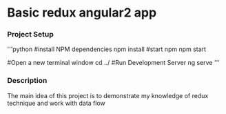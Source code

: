 # Basic redux angular2 app

### Project Setup

'''python
#install NPM dependencies
npm install
#start npm
npm start

#Open a new terminal window
cd ../
#Run Development Server
ng serve
'''
### Description
The main idea of this project is to demonstrate my knowledge of redux technique and work with data flow